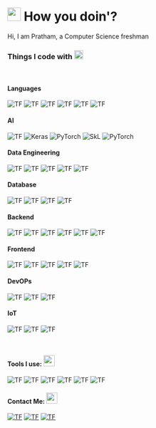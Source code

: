 <h1><img src="https://www.google.com/url?sa=i&url=https%3A%2F%2Ftenor.com%2Fsearch%2Fhello-gifs&psig=AOvVaw1cxY_UUxLauULQAF9vzYSj&ust=1618138065158000&source=images&cd=vfe&ved=0CAIQjRxqFwoTCKCmyqHA8-8CFQAAAAAdAAAAABAD" width="30"/> How you doin'?</h1>


  <p>Hi, I am Pratham, a Computer Science freshman</p>
<h3>Things I code with <img src="https://slackmojis.com/emojis/6988-thinking_with_blobs/download" width="20"></h3>

<br>
<h4><strong>Languages</strong></h4>

<img alt="TF" src="https://img.shields.io/badge/C++-00599C?style=for-the-badge&logo=c%2b%2b&logoColor=white"/> <img alt="TF" src="https://img.shields.io/badge/C-A8B9CC?style=for-the-badge&logo=c&logoColor=white"/> <img alt="TF" src="https://img.shields.io/badge/BASH-4EAA25?style=for-the-badge&logo=gnu-bash&logoColor=white"/> <img alt="TF" src="https://img.shields.io/badge/Python-3776AB?style=for-the-badge&logo=python&logoColor=white"/> <img alt="TF" src="https://img.shields.io/badge/Java-007396?style=for-the-badge&logo=java&logoColor=white"/>
<img alt="TF" src="https://img.shields.io/badge/Matlab-0076A8?style=for-the-badge&logo=mathworks&logoColor=white"/>


<h4><strong>AI</strong></h4>

<img alt="TF" src="https://img.shields.io/badge/Tensorflow-EE4C2C?style=for-the-badge&logo=tensorflow&logoColor=white"/> <img alt="Keras" src="https://img.shields.io/badge/Keras-D00000?style=for-the-badge&logo=keras&logoColor=white"/> <img alt="PyTorch" src="https://img.shields.io/badge/Pytorch-D00000?style=for-the-badge&logo=pytorch&logoColor=white"/> <img alt="SkL" src="https://img.shields.io/badge/SciKit%20Learn-F7931E?style=for-the-badge&logo=scikit-learn&logoColor=white"/> <img alt="PyTorch" src="https://img.shields.io/badge/OpenCV-5C3EE8?style=for-the-badge&logo=opencv&logoColor=white"/>


<h4><strong>Data Engineering</strong></h4>

<img alt="TF" src="https://img.shields.io/badge/Pandas-150458?style=for-the-badge&logo=pandas&logoColor=white"/> <img alt="TF" src="https://img.shields.io/badge/Numpy-013243?style=for-the-badge&logo=numpy&logoColor=white"/> <img alt="TF" src="https://img.shields.io/badge/Plotly-013243?style=for-the-badge&logo=plotly&logoColor=white"/> <img alt="TF" src="https://img.shields.io/badge/SciPy-8CAAE6?style=for-the-badge&logo=scipy&logoColor=white"/>  <img alt="TF" src="https://img.shields.io/badge/Selenium-43B02A?style=for-the-badge&logo=selenium&logoColor=white"/>  


<h4><strong>Database</strong></h4>

<img alt="TF" src="https://img.shields.io/badge/MYSQL-4479A1?style=for-the-badge&logo=mysql&logoColor=white"/> <img alt="TF" src="https://img.shields.io/badge/PostgresSQL-336791?style=for-the-badge&logo=postgresql&logoColor=white"/> <img alt="TF" src="https://img.shields.io/badge/sqlite-003B57?style=for-the-badge&logo=sqlite&logoColor=white"/> <img alt="TF" src="https://img.shields.io/badge/dynamodb-4053D6?style=for-the-badge&logo=amazon-dynamodb&logoColor=white"/>


<h4><strong>Backend</strong></h4>

<img alt="TF" src="https://img.shields.io/badge/Django-092E20?style=for-the-badge&logo=django&logoColor=white"/> <img alt="TF" src="https://img.shields.io/badge/flask-000000?style=for-the-badge&logo=flask&logoColor=white"/> <img alt="TF" src="https://img.shields.io/badge/fastapi-009688?style=for-the-badge&logo=fastapi&logoColor=white"/> <img alt="TF" src="https://img.shields.io/badge/nginx-269539?style=for-the-badge&logo=nginx&logoColor=white"/> <img alt="TF" src="https://img.shields.io/badge/apache-A81C7D?style=for-the-badge&logo=apache&logoColor=white"/> <img alt="TF" src="https://img.shields.io/badge/ngrok-1F1E37?style=for-the-badge&logo=ngrok&logoColor=white"/> 


<h4><strong>Frontend</strong></h4>

<img alt="TF" src="https://img.shields.io/badge/HTML-E34F26?style=for-the-badge&logo=html5&logoColor=white"/> <img alt="TF" src="https://img.shields.io/badge/CSS-1572B6?style=for-the-badge&logo=css3&logoColor=white"/> <img alt="TF" src="https://img.shields.io/badge/Bootstrap-7952B3?style=for-the-badge&logo=bootstrap&logoColor=white"/> <img alt="TF" src="https://img.shields.io/badge/Jinja-B41717?style=for-the-badge&logo=jinja&logoColor=white"/> <img alt="TF" src="https://img.shields.io/badge/Qt-41CD52?style=for-the-badge&logo=qt&logoColor=white"/> 

<h4><strong>DevOPs</strong></h4>

<img alt="TF" src="https://img.shields.io/badge/AWS-232F3E?style=for-the-badge&logo=amazon-aws&logoColor=white"/> <img alt="TF" src="https://img.shields.io/badge/Azure-0089D6?style=for-the-badge&logo=microsoft-azure&logoColor=white"/> <img alt="TF" src="https://img.shields.io/badge/Heroku-430098?style=for-the-badge&logo=heroku&logoColor=white"/> 

<h4><strong>IoT</strong></h4>

<img alt="TF" src="https://img.shields.io/badge/Arduino-00979D?style=for-the-badge&logo=arduino&logoColor=white"/> <img alt="TF" src="https://img.shields.io/badge/Alexa-00CAFF?style=for-the-badge&logo=amazon-alexa&logoColor=white"/> <img alt="TF" src="https://img.shields.io/badge/Eagle-0696D7?style=for-the-badge&logo=autodesk&logoColor=white"/>

<br>


<h4>Tools I use: <img src="https://slackmojis.com/emojis/6017-meow_cookie/download" width="25"></h4>

<img alt="TF" src="https://img.shields.io/badge/macos-000000?style=for-the-badge&logo=macos&logoColor=white"/> <img alt="TF" src="https://img.shields.io/badge/VsCode-007ACC?style=for-the-badge&logo=visual-studio-code&logoColor=white"/> <img alt="TF" src="https://img.shields.io/badge/Neovim-57A143?style=for-the-badge&logo=neovim&logoColor=white"/> <img alt="TF" src="https://img.shields.io/badge/pycharm-000000?style=for-the-badge&logo=pycharm&logoColor=white"/> <img alt="TF" src="https://img.shields.io/badge/postman-FF6C37?style=for-the-badge&logo=postman&logoColor=white"/> <img alt="TF" src="https://img.shields.io/badge/github-000000?style=for-the-badge&logo=github&logoColor=white"/> 


<h4>Contact Me: <img src="https://slackmojis.com/emojis/6020-meow_headache/download" width="25"></h4>

<a href="https://wa.me/919477777266"><img alt="TF" src="https://img.shields.io/badge/whatsapp-25D366?style=for-the-badge&logo=whatsapp&logoColor=white"/><a> <a href="https://t.me/radioactive11"><img alt="TF" src="https://img.shields.io/badge/telegram-26A5E4?style=for-the-badge&logo=telegram&logoColor=white"/><a> <a href="https://www.instagram.com/this_is_radioactive11/"><img alt="TF" src="https://img.shields.io/badge/instagram-E4405F?style=for-the-badge&logo=instagram&logoColor=white"/><a> 
